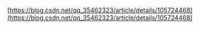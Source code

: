 [https://blog.csdn.net/qq_35462323/article/details/105724468](https://blog.csdn.net/qq_35462323/article/details/105724468)